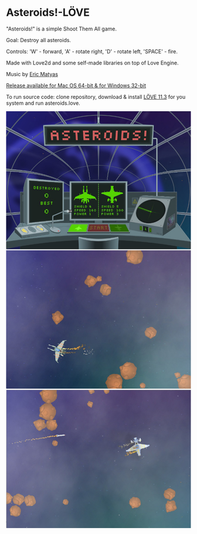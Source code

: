 # Asteroids!-LÖVE

"Asteroids!" is a simple Shoot Them All game.

Goal: Destroy all asteroids.

Controls: 'W' - forward, 'A' - rotate right, 'D' - rotate left, 'SPACE' - fire.

Made with Love2d and some self-made libraries on top of Love Engine.

Music by [Eric Matyas](www.soundimage.org)

[Release available for Mac OS 64-bit & for Windows 32-bit](https://github.com/schwarzbox/Asteroids-Love2d/releases)

To run source code: clone repository, download & install [LÖVE 11.3](https://love2d.org) for you system and run asteroids.love.

![Screenshot](screenshot/screenshot1.png)
![Screenshot](screenshot/screenshot2.png)
![Screenshot](screenshot/screenshot3.png)
